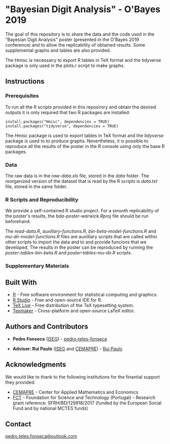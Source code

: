 # "Bayesian Digit Analysis" - O'Bayes 2019 

The goal of this repository is to share the data and the code used in the "Bayesian Digit Analysis" poster (presented in the O'Bayes 2019 conference) and to allow the replicability of obtained results. Some supplemental graphs and tables are also provided.  

The Hmisc is necessairy to export R tables in TeX format and the tidyverse package is only used in the plots.r script to make graphs. 

## Instructions

### Prerequisites

To run all the R scripts provided in this reposirory and obtain the desired outputs it is only required that two R packages are installed:

```
install.packages("Hmisc", dependencies = TRUE)
install.packages("tidyverse", dependencies = TRUE) 
```
The *Hmisc* package is used to export tables in TeX format and the *tidyverse* package is used to to produce graphs. Nevertheless, it is possible to reproduce all the results of the poster in the R console using only the base R packages.

### Data

The raw data is in the *raw-data.xls* file, stored in the *data* folder. The reorganized version of the dataset that is read by the R scripts is *data.txt* file, stored in the same folder.

### R Scripts and Reproducibility

We provide a self-contained R studio project. For a smooth replicability of the poster's results, the *bda-poster-warwick.Rproj* file should be run beforehand. 

The *read-data.R*, *auxiliary-functions.R*, *bin-beta-model-functions.R* and *mu-dir-model-functions.R* files are auxilliary scripts that are called within other scripts to import the data and to and provide funcions that we developed. The results in the poster can be reproduced by running the *poster-tables-bin-beta.R* and *poster-tables-mu-dir.R* scripts.


### Supplementary Materials


## Built With

* [R](https://www.r-project.org) - Free software environment for statistical computing and graphics.
* [R Studio](https://www.rstudio.com) - Free and open-source IDE for R.
* [TeX Live](https://www.tug.org/texlive/) - Free distribution of the TeX typesetting system.
* [Texmaker](https://www.xm1math.net/texmaker/) - Cross-platform and open-source LaTeX editor.

## Authors and Contributors

* **Pedro Fonseca** ([ISEG](https://www.iseg.ulisboa.pt/aquila/instituicao/ISEG/)) - [pedro-teles-fonseca](https://github.com/pedro-teles-fonseca) 

* **Advisor: Rui Paulo** ([ISEG](https://www.iseg.ulisboa.pt/aquila/instituicao/ISEG/) and [CEMAPRE](https://cemapre.iseg.ulisboa.pt)) - [Rui Paulo](https://www.iseg.ulisboa.pt/aquila/homepage/rui)

## Acknowledgments

We would like to thank to the following institutions for the finantial support they provided:

* [CEMAPRE](https://cemapre.iseg.ulisboa.pt) - Center for Applied Mathematics and Economics
* [FCT](https://www.fct.pt/index.phtml.en) - Foundation for Science and Technology (Portugal) - Research grant reference: SFRH/BD/129918/2017 (funded by the European Social Fund and by national MCTES funds)

## Contact

pedro.teles.fonseca@outlook.com



